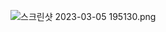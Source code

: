 ![스크린샷 2023-03-05 195130.png](<https://withme.s3.amazonaws.com/interImg/2a6dd9cb-6fc8-4558-b8be-6f255c7c8aa0_스크린샷 2023-03-05 195130.png>)




